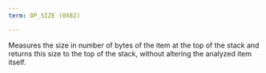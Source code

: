 ```yaml
---
term: OP_SIZE (0X82)

---
```

Measures the size in number of bytes of the item at the top of the stack and returns this size to the top of the stack, without altering the analyzed item itself.